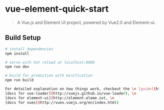 # vue-element-quick-start

> A Vue.js and Element UI project, powered by Vue2.0 and Element-ui.

## Build Setup

``` bash
# install dependencies
npm install

# serve with hot reload at localhost:8080
npm run dev

# build for production with minification
npm run build

For detailed explanation on how things work, checkout the \n [guide](http://vuejs-templates.github.io/webpack/), \n
[docs for vue-loader](http://vuejs.github.io/vue-loader), \n
[docs for element-ui](http://element.eleme.io), \n
[docs for vuex](http://vuex.vuejs.org/en/index.html)
